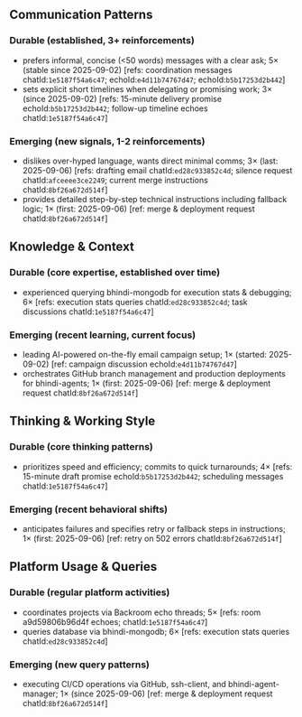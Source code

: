 ## Communication Patterns
### Durable (established, 3+ reinforcements)
- prefers informal, concise (<50 words) messages with a clear ask; 5× (stable since 2025-09-02) [refs: coordination messages chatId:`1e5187f54a6c47`; echoId:`e4d11b74767d47`; echoId:`b5b17253d2b442`]
- sets explicit short timelines when delegating or promising work; 3× (since 2025-09-02) [refs: 15-minute delivery promise echoId:`b5b17253d2b442`; follow-up timeline echoes chatId:`1e5187f54a6c47`]

### Emerging (new signals, 1-2 reinforcements)
- dislikes over-hyped language, wants direct minimal comms; 3× (last: 2025-09-06) [refs: drafting email chatId:`ed28c933852c4d`; silence request chatId:`afceeee3ce2249`; current merge instructions chatId:`8bf26a672d514f`]
- provides detailed step-by-step technical instructions including fallback logic; 1× (first: 2025-09-06) [ref: merge & deployment request chatId:`8bf26a672d514f`]

## Knowledge & Context
### Durable (core expertise, established over time)
- experienced querying bhindi-mongodb for execution stats & debugging; 6× [refs: execution stats queries chatId:`ed28c933852c4d`; task discussions chatId:`1e5187f54a6c47`]

### Emerging (recent learning, current focus)
- leading AI-powered on-the-fly email campaign setup; 1× (started: 2025-09-02) [ref: campaign discussion echoId:`e4d11b74767d47`]
- orchestrates GitHub branch management and production deployments for bhindi-agents; 1× (first: 2025-09-06) [ref: merge & deployment request chatId:`8bf26a672d514f`]

## Thinking & Working Style
### Durable (core thinking patterns)
- prioritizes speed and efficiency; commits to quick turnarounds; 4× [refs: 15-minute draft promise echoId:`b5b17253d2b442`; scheduling messages chatId:`1e5187f54a6c47`]

### Emerging (recent behavioral shifts)
- anticipates failures and specifies retry or fallback steps in instructions; 1× (first: 2025-09-06) [ref: retry on 502 errors chatId:`8bf26a672d514f`]

## Platform Usage & Queries
### Durable (regular platform activities)
- coordinates projects via Backroom echo threads; 5× [refs: room a9d59806b96d4f echoes; chatId:`1e5187f54a6c47`]
- queries database via bhindi-mongodb; 6× [refs: execution stats queries chatId:`ed28c933852c4d`]

### Emerging (new query patterns)
- executing CI/CD operations via GitHub, ssh-client, and bhindi-agent-manager; 1× (since 2025-09-06) [ref: merge & deployment request chatId:`8bf26a672d514f`]